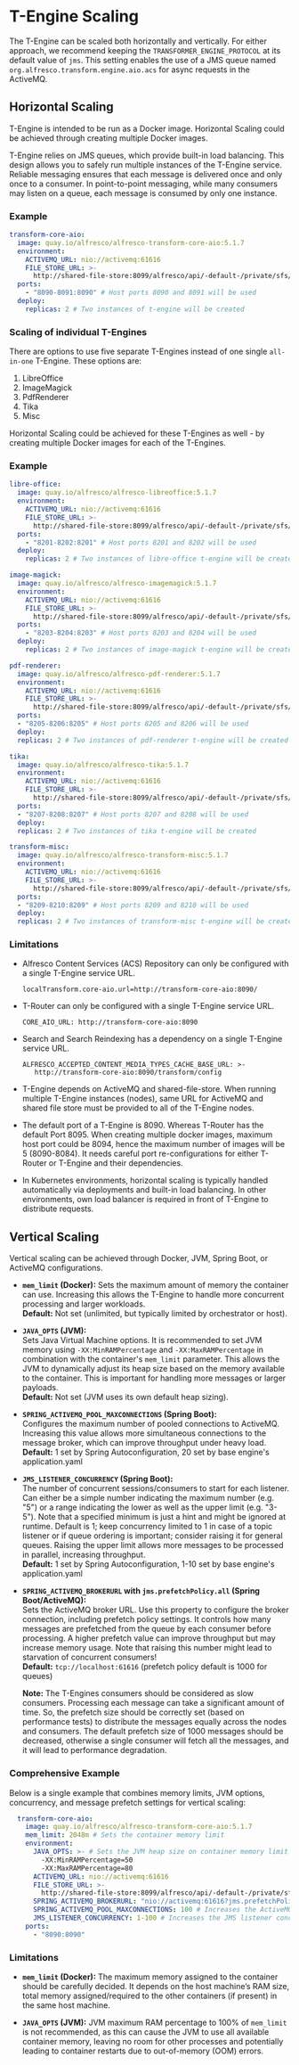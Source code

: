 # T-Engine Scaling

The T-Engine can be scaled both horizontally and vertically. For either approach, we recommend keeping the `TRANSFORMER_ENGINE_PROTOCOL`
at its default value of `jms`. This setting enables the use of a JMS queue named `org.alfresco.transform.engine.aio.acs` for
async requests in the ActiveMQ.

## Horizontal Scaling
T-Engine is intended to be run as a Docker image. Horizontal Scaling could be achieved through creating multiple Docker images.

T-Engine relies on JMS queues, which provide built-in load balancing. This design allows you to safely run multiple instances
of the T-Engine service. Reliable messaging ensures that each message is delivered once and only once to a consumer. In point-to-point
messaging, while many consumers may listen on a queue, each message is consumed by only one instance.

### Example
```yaml
transform-core-aio:
  image: quay.io/alfresco/alfresco-transform-core-aio:5.1.7
  environment:
    ACTIVEMQ_URL: nio://activemq:61616
    FILE_STORE_URL: >-
      http://shared-file-store:8099/alfresco/api/-default-/private/sfs/versions/1/file
  ports:
    - "8090-8091:8090" # Host ports 8090 and 8091 will be used
  deploy:
    replicas: 2 # Two instances of t-engine will be created
```

### Scaling of individual T-Engines
There are options to use five separate T-Engines instead of one single `all-in-one` T-Engine. These options are:
  1. LibreOffice
  2. ImageMagick
  3. PdfRenderer
  4. Tika
  5. Misc

Horizontal Scaling could be achieved for these T-Engines as well - by creating multiple Docker images for each of the T-Engines.

### Example
```yaml
libre-office:
  image: quay.io/alfresco/alfresco-libreoffice:5.1.7
  environment:
    ACTIVEMQ_URL: nio://activemq:61616
    FILE_STORE_URL: >-
      http://shared-file-store:8099/alfresco/api/-default-/private/sfs/versions/1/file
  ports:
    - "8201-8202:8201" # Host ports 8201 and 8202 will be used
  deploy:
    replicas: 2 # Two instances of libre-office t-engine will be created

image-magick:
  image: quay.io/alfresco/alfresco-imagemagick:5.1.7
  environment:
    ACTIVEMQ_URL: nio://activemq:61616
    FILE_STORE_URL: >-
      http://shared-file-store:8099/alfresco/api/-default-/private/sfs/versions/1/file
  ports:
    - "8203-8204:8203" # Host ports 8203 and 8204 will be used
  deploy:
    replicas: 2 # Two instances of image-magick t-engine will be created

pdf-renderer:
  image: quay.io/alfresco/alfresco-pdf-renderer:5.1.7
  environment:
    ACTIVEMQ_URL: nio://activemq:61616
    FILE_STORE_URL: >-
      http://shared-file-store:8099/alfresco/api/-default-/private/sfs/versions/1/file
  ports:
  - "8205-8206:8205" # Host ports 8205 and 8206 will be used
  deploy:
  replicas: 2 # Two instances of pdf-renderer t-engine will be created

tika:
  image: quay.io/alfresco/alfresco-tika:5.1.7
  environment:
    ACTIVEMQ_URL: nio://activemq:61616
    FILE_STORE_URL: >-
      http://shared-file-store:8099/alfresco/api/-default-/private/sfs/versions/1/file
  ports:
  - "8207-8208:8207" # Host ports 8207 and 8208 will be used
  deploy:
  replicas: 2 # Two instances of tika t-engine will be created

transform-misc:
  image: quay.io/alfresco/alfresco-transform-misc:5.1.7
  environment:
    ACTIVEMQ_URL: nio://activemq:61616
    FILE_STORE_URL: >-
      http://shared-file-store:8099/alfresco/api/-default-/private/sfs/versions/1/file
  ports:
  - "8209-8210:8209" # Host ports 8209 and 8210 will be used
  deploy:
  replicas: 2 # Two instances of transform-misc t-engine will be created
```

### Limitations

-  Alfresco Content Services (ACS) Repository can only be configured with a single T-Engine service URL.
   ```
   localTransform.core-aio.url=http://transform-core-aio:8090/
   ```
-  T-Router can only be configured with a single T-Engine service URL.
   ```
   CORE_AIO_URL: http://transform-core-aio:8090
   ```
-  Search and Search Reindexing has a dependency on a single T-Engine service URL.
   ```
   ALFRESCO_ACCEPTED_CONTENT_MEDIA_TYPES_CACHE_BASE_URL: >-
      http://transform-core-aio:8090/transform/config
   ```
-  T-Engine depends on ActiveMQ and shared-file-store. When running multiple T-Engine instances (nodes),
same URL for ActiveMQ and shared file store must be provided to all of the T-Engine nodes.

-  The default port of a T-Engine is 8090. Whereas T-Router has the default Port 8095. When creating multiple docker images,
maximum host port could be 8094, hence the maximum number of images will be 5 (8090-8084). It needs careful port re-configurations
for either T-Router or T-Engine and their dependencies.

-  In Kubernetes environments, horizontal scaling is typically handled automatically via deployments and built-in load balancing.
In other environments, own load balancer is required in front of T-Engine to distribute requests.

## Vertical Scaling

Vertical scaling can be achieved through Docker, JVM, Spring Boot, or ActiveMQ configurations.

- **`mem_limit` (Docker):**
  Sets the maximum amount of memory the container can use. Increasing this allows the T-Engine to handle more concurrent processing
  and larger workloads.  
  **Default:** Not set (unlimited, but typically limited by orchestrator or host).


- **`JAVA_OPTS` (JVM):**  
  Sets Java Virtual Machine options. It is recommended to set JVM memory using `-XX:MinRAMPercentage` and `-XX:MaxRAMPercentage`
  in combination with the container's `mem_limit` parameter. This allows the JVM to dynamically adjust its heap size based on
  the memory available to the container. This is important for handling more messages or larger payloads.  
  **Default:** Not set (JVM uses its own default heap sizing).


- **`SPRING_ACTIVEMQ_POOL_MAXCONNECTIONS` (Spring Boot):**  
  Configures the maximum number of pooled connections to ActiveMQ. Increasing this value allows more simultaneous connections to
  the message broker, which can improve throughput under heavy load.  
  **Default:** 1 set by Spring Autoconfiguration, 20 set by base engine's application.yaml


- **`JMS_LISTENER_CONCURRENCY` (Spring Boot):**  
  The number of concurrent sessions/consumers to start for each listener. Can either be a simple number indicating the maximum
  number (e.g. "5") or a range indicating the lower as well as the upper limit (e.g. "3-5"). Note that a specified minimum is
  just a hint and might be ignored at runtime. Default is 1; keep concurrency limited to 1 in case of a topic listener or if queue
  ordering is important; consider raising it for general queues. Raising the upper limit allows more messages to be processed in
  parallel, increasing throughput.  
  **Default:** 1 set by Spring Autoconfiguration, 1-10 set by base engine's application.yaml


- **`SPRING_ACTIVEMQ_BROKERURL` with `jms.prefetchPolicy.all` (Spring Boot/ActiveMQ):**  
  Sets the ActiveMQ broker URL. Use this property to configure the broker connection, including prefetch policy settings.
  It controls how many messages are prefetched from the queue by each consumer before processing. A higher prefetch value can
  improve throughput but may increase memory usage. Note that raising this number might lead to starvation of concurrent consumers!  
  **Default:** `tcp://localhost:61616` (prefetch policy default is 1000 for queues)

  **Note:** The T-Engines consumers should be considered as slow consumers. Processing each message can take a significant amount of time.
  So, the prefetch size should be correctly set (based on performance tests) to distribute the messages equally across the nodes
  and consumers. The default prefetch size of 1000 messages should be decreased, otherwise a single consumer will fetch all the
  messages, and it will lead to performance degradation.


### Comprehensive Example

Below is a single example that combines memory limits, JVM options, concurrency, and message prefetch settings for vertical scaling:

```yaml
  transform-core-aio:
    image: quay.io/alfresco/alfresco-transform-core-aio:5.1.7
    mem_limit: 2048m # Sets the container memory limit
    environment:
      JAVA_OPTS: >- # Sets the JVM heap size on container memory limit
        -XX:MinRAMPercentage=50
        -XX:MaxRAMPercentage=80
      ACTIVEMQ_URL: nio://activemq:61616
      FILE_STORE_URL: >-
        http://shared-file-store:8099/alfresco/api/-default-/private/sfs/versions/1/file
      SPRING_ACTIVEMQ_BROKERURL: "nio://activemq:61616?jms.prefetchPolicy.all=100" # Decreases the message prefetch
      SPRING_ACTIVEMQ_POOL_MAXCONNECTIONS: 100 # Increases the ActiveMQ connection pool 
      JMS_LISTENER_CONCURRENCY: 1-100 # Increases the JMS listener concurrency
    ports:
      - "8090:8090"
```

### Limitations

- **`mem_limit` (Docker):**
  The maximum memory assigned to the container should be carefully decided. It depends on the host machine’s RAM size, total
  memory assigned/required to the other containers (if present) in the same host machine.


- **`JAVA_OPTS` (JVM):**
  JVM maximum RAM percentage to 100% of `mem_limit` is not recommended, as this can cause the JVM to use all available
  container memory, leaving no room for other processes and potentially leading to container restarts due to out-of-memory (OOM)
  errors.